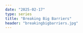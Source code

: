 ```yaml
---
date: "2025-02-17"
type: series
title: "Breaking Big Barriers"
header: "breakingbigbarriers.jpg"
---
```

